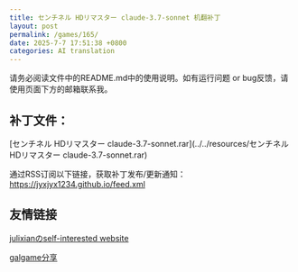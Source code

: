 ```yaml
---
title: センチネル HDリマスター claude-3.7-sonnet 机翻补丁
layout: post
permalink: /games/165/
date: 2025-7-7 17:51:38 +0800
categories: AI translation
---
```



请务必阅读文件中的README.md中的使用说明。如有运行问题 or bug反馈，请使用页面下方的邮箱联系我。



## 补丁文件：

[センチネル HDリマスター claude-3.7-sonnet.rar](../../resources/センチネル HDリマスター claude-3.7-sonnet.rar)

 

通过RSS订阅以下链接，获取补丁发布/更新通知：https://jyxjyx1234.github.io/feed.xml

## 友情链接

[julixianのself-interested website](https://julixian-siw.worldsystem.top/) 

[galgame分享](https://t.me/galgpt)